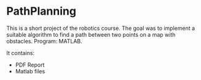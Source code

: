 # PathPlanning

This is a short project of the robotics course. The goal was to implement a suitable algorithm to find a path between two points on a map with obstacles.
Program: MATLAB.

It contains:
- PDF Report
- Matlab files

